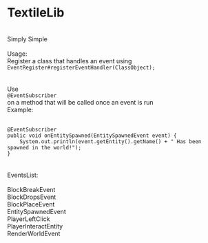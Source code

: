 # TextileLib
<br>
Simply Simple<br>
<br>
Usage:<br>
Register a class that handles an event using<br>
<code>EventRegister#registerEventHandler(ClassObject);</code><br>
<br>
Use <code>@EventSubscriber</code> on a method that will be called once an event is run<br>
Example:<br>
<br>

<style>
code {
  display: block;
  white-space: pre-wrap   
}
</style>

<code>
@EventSubscriber
public void onEntitySpawned(EntitySpawnedEvent event) {
	System.out.println(event.getEntity().getName() + " Has been spawned in the world!");
}
</code><br>
<br>
EventsList:<br>
<br>
BlockBreakEvent<br>
BlockDropsEvent<br>
BlockPlaceEvent<br>
EntitySpawnedEvent<br>
PlayerLeftClick<br>
PlayerInteractEntity<br>
RenderWorldEvent<br>